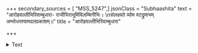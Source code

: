 +++
secondary_sources = [ "MSS_5247",]
jsonClass = "Subhaashita"
text = "आरोहवल्लीभिरिवाम्बुधारा- राजीभिराभूमिविलम्बिनीभिः।  \nसंलक्ष्यते व्योम वटद्रुमाभम् अम्भोधरश्यामदलप्रकाशम्॥"
title = "आरोहवल्लीभिरिवाम्बुधारा"

+++

<details><summary>Text</summary>

आरोहवल्लीभिरिवाम्बुधारा- राजीभिराभूमिविलम्बिनीभिः।  
संलक्ष्यते व्योम वटद्रुमाभम् अम्भोधरश्यामदलप्रकाशम्॥
</details>
